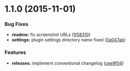 <a name="1.1.0"></a>
# 1.1.0 (2015-11-01)


### Bug Fixes

* **readme:** fix screenshot URLs ([1f58310](https://github.com/hypeJunction/Elgg-forms_register/commit/1f58310))
* **settings:** plugin settings directory name fixed ([0a047ab](https://github.com/hypeJunction/Elgg-forms_register/commit/0a047ab))

### Features

* **releases:** implement conventional changelog ([cee9f04](https://github.com/hypeJunction/Elgg-forms_register/commit/cee9f04))



